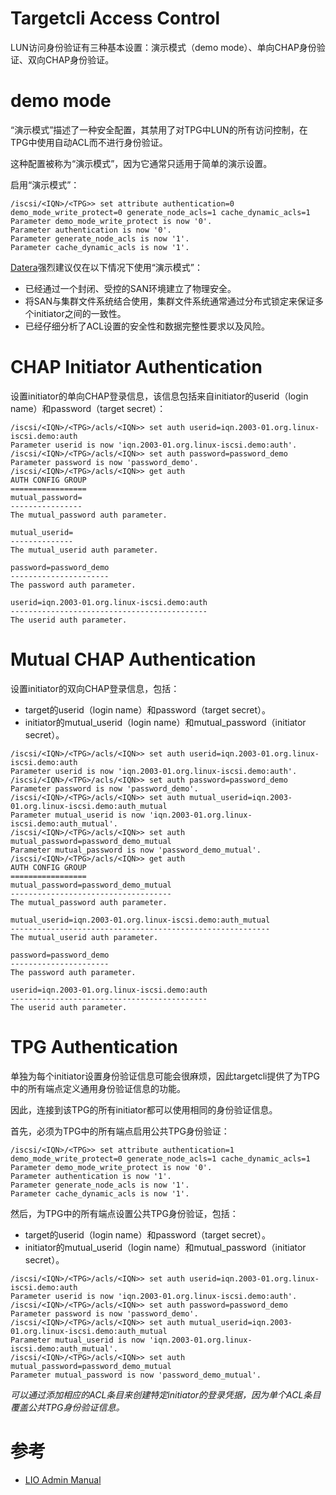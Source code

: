 Targetcli Access Control
========================
LUN访问身份验证有三种基本设置：演示模式（demo mode）、单向CHAP身份验证、双向CHAP身份验证。

# demo mode
“演示模式”描述了一种安全配置，其禁用了对TPG中LUN的所有访问控制，在TPG中使用自动ACL而不进行身份验证。

这种配置被称为“演示模式”，因为它通常只适用于简单的演示设置。

启用“演示模式”：
```shell
/iscsi/<IQN>/<TPG>> set attribute authentication=0 demo_mode_write_protect=0 generate_node_acls=1 cache_dynamic_acls=1
Parameter demo_mode_write_protect is now '0'.
Parameter authentication is now '0'.
Parameter generate_node_acls is now '1'.
Parameter cache_dynamic_acls is now '1'.
```

[Datera](https://datera.io/)强烈建议仅在以下情况下使用“演示模式”：
 - 已经通过一个封闭、受控的SAN环境建立了物理安全。
 - 将SAN与集群文件系统结合使用，集群文件系统通常通过分布式锁定来保证多个initiator之间的一致性。
 - 已经仔细分析了ACL设置的安全性和数据完整性要求以及风险。

# CHAP Initiator Authentication
设置initiator的单向CHAP登录信息，该信息包括来自initiator的userid（login name）和password（target secret）：

```shell
/iscsi/<IQN>/<TPG>/acls/<IQN>> set auth userid=iqn.2003-01.org.linux-iscsi.demo:auth
Parameter userid is now 'iqn.2003-01.org.linux-iscsi.demo:auth'.
/iscsi/<IQN>/<TPG>/acls/<IQN>> set auth password=password_demo
Parameter password is now 'password_demo'.
/iscsi/<IQN>/<TPG>/acls/<IQN>> get auth
AUTH CONFIG GROUP
=================
mutual_password=
----------------
The mutual_password auth parameter.

mutual_userid=
--------------
The mutual_userid auth parameter.

password=password_demo
----------------------
The password auth parameter.

userid=iqn.2003-01.org.linux-iscsi.demo:auth
--------------------------------------------
The userid auth parameter.
```

# Mutual CHAP Authentication
设置initiator的双向CHAP登录信息，包括：
 - target的userid（login name）和password（target secret）。
 - initiator的mutual_userid（login name）和mutual_password（initiator secret）。

```shell
/iscsi/<IQN>/<TPG>/acls/<IQN>> set auth userid=iqn.2003-01.org.linux-iscsi.demo:auth
Parameter userid is now 'iqn.2003-01.org.linux-iscsi.demo:auth'.
/iscsi/<IQN>/<TPG>/acls/<IQN>> set auth password=password_demo
Parameter password is now 'password_demo'.
/iscsi/<IQN>/<TPG>/acls/<IQN>> set auth mutual_userid=iqn.2003-01.org.linux-iscsi.demo:auth_mutual
Parameter mutual_userid is now 'iqn.2003-01.org.linux-iscsi.demo:auth_mutual'.
/iscsi/<IQN>/<TPG>/acls/<IQN>> set auth mutual_password=password_demo_mutual
Parameter mutual_password is now 'password_demo_mutual'.
/iscsi/<IQN>/<TPG>/acls/<IQN>> get auth
AUTH CONFIG GROUP
=================
mutual_password=password_demo_mutual
------------------------------------
The mutual_password auth parameter.

mutual_userid=iqn.2003-01.org.linux-iscsi.demo:auth_mutual
----------------------------------------------------------
The mutual_userid auth parameter.

password=password_demo
----------------------
The password auth parameter.

userid=iqn.2003-01.org.linux-iscsi.demo:auth
--------------------------------------------
The userid auth parameter.
```

# TPG Authentication
单独为每个initiator设置身份验证信息可能会很麻烦，因此targetcli提供了为TPG中的所有端点定义通用身份验证信息的功能。

因此，连接到该TPG的所有initiator都可以使用相同的身份验证信息。

首先，必须为TPG中的所有端点启用公共TPG身份验证：

```shell
/iscsi/<IQN>/<TPG>> set attribute authentication=1 demo_mode_write_protect=0 generate_node_acls=1 cache_dynamic_acls=1
Parameter demo_mode_write_protect is now '0'.
Parameter authentication is now '1'.
Parameter generate_node_acls is now '1'.
Parameter cache_dynamic_acls is now '1'.
```

然后，为TPG中的所有端点设置公共TPG身份验证，包括：
 - target的userid（login name）和password（target secret）。
 - initiator的mutual_userid（login name）和mutual_password（initiator secret）。

```shell
/iscsi/<IQN>/<TPG>/acls/<IQN>> set auth userid=iqn.2003-01.org.linux-iscsi.demo:auth
Parameter userid is now 'iqn.2003-01.org.linux-iscsi.demo:auth'.
/iscsi/<IQN>/<TPG>/acls/<IQN>> set auth password=password_demo
Parameter password is now 'password_demo'.
/iscsi/<IQN>/<TPG>/acls/<IQN>> set auth mutual_userid=iqn.2003-01.org.linux-iscsi.demo:auth_mutual
Parameter mutual_userid is now 'iqn.2003-01.org.linux-iscsi.demo:auth_mutual'.
/iscsi/<IQN>/<TPG>/acls/<IQN>> set auth mutual_password=password_demo_mutual
Parameter mutual_password is now 'password_demo_mutual'.
```

*可以通过添加相应的ACL条目来创建特定initiator的登录凭据，因为单个ACL条目覆盖公共TPG身份验证信息。*

# 参考
 * [LIO Admin Manual](http://www.linux-iscsi.org/Doc/LIO%20Admin%20Manual.pdf)
